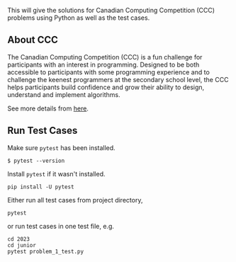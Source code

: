 This will give the solutions for Canadian Computing Competition (CCC) problems using Python as well as the test cases.

## About CCC
The Canadian Computing Competition (CCC) is a fun challenge for participants with an interest in programming. Designed to be both accessible to participants with some programming experience and to challenge the keenest programmers at the secondary school level, the CCC helps participants build confidence and grow their ability to design, understand and implement algorithms.  

See more details from [here](https://www.cemc.uwaterloo.ca/contests/ccc-cco.html).

## Run Test Cases
Make sure `pytest` has been installed.
```
$ pytest --version
```
Install `pytest` if it wasn't installed.
```
pip install -U pytest
```

Either run all test cases from project directory,
```
pytest
```
or run test cases in one test file, e.g.
```
cd 2023
cd junior
pytest problem_1_test.py
```
